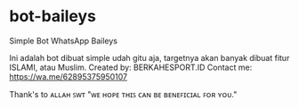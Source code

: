 # bot-baileys
Simple Bot WhatsApp Baileys

Ini adalah bot dibuat simple udah gitu aja, targetnya akan banyak dibuat fitur ISLAMI, atau Muslim.
Created by: BERKAHESPORT.ID
Contact me: https://wa.me/62895375950107

Thank's to ᴀʟʟᴀʜ ꜱᴡᴛ
"ᴡᴇ ʜᴏᴘᴇ ᴛʜɪꜱ ᴄᴀɴ ʙᴇ ʙᴇɴᴇꜰɪᴄɪᴀʟ ꜰᴏʀ ʏᴏᴜ."
